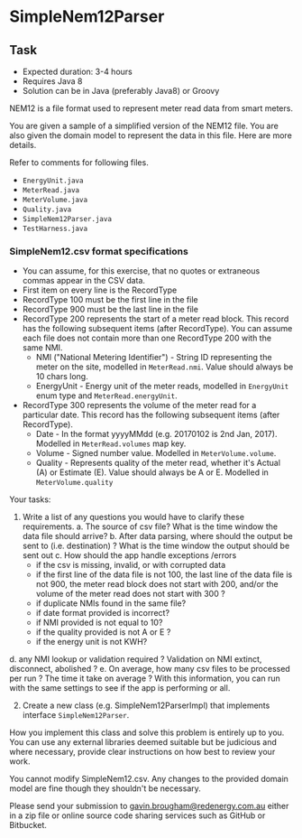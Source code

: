 # SimpleNem12Parser

## Task
* Expected duration: 3-4 hours
* Requires Java 8
* Solution can be in Java (preferably Java8) or Groovy

NEM12 is a file format used to represent meter read data from smart meters.

You are given a sample of a simplified version of the NEM12 file.  You are also given the domain model to represent the data in this file.  Here are more details.

Refer to comments for following files.
* `EnergyUnit.java`
* `MeterRead.java`
* `MeterVolume.java`
* `Quality.java`
* `SimpleNem12Parser.java`
* `TestHarness.java`

### SimpleNem12.csv format specifications
* You can assume, for this exercise, that no quotes or extraneous commas appear in the CSV data.
* First item on every line is the RecordType
* RecordType 100 must be the first line in the file
* RecordType 900 must be the last line in the file
* RecordType 200 represents the start of a meter read block.  This record has the following subsequent items (after RecordType).
You can assume each file does not contain more than one RecordType 200 with the same NMI.
  * NMI ("National Metering Identifier") - String ID representing the meter on the site, modelled in `MeterRead.nmi`.  Value should always be 10 chars long.
  * EnergyUnit - Energy unit of the meter reads, modelled in `EnergyUnit` enum type and `MeterRead.energyUnit`.
* RecordType 300 represents the volume of the meter read for a particular date.  This record has the following subsequent items (after RecordType).
  * Date - In the format yyyyMMdd (e.g. 20170102 is 2nd Jan, 2017).  Modelled in `MeterRead.volumes` map key.
  * Volume - Signed number value.  Modelled in `MeterVolume.volume`.
  * Quality - Represents quality of the meter read, whether it's Actual (A) or Estimate (E).  Value should always be A or E.  Modelled in `MeterVolume.quality`

Your tasks:
1. Write a list of any questions you would have to clarify these requirements.
a. The source of csv file? What is the time window the data file should arrive?
b. After data parsing, where should the output be sent to (i.e. destination) ? What is the time window the output should be sent out
c. How should the app handle exceptions /errors
   - if the csv is missing, invalid, or with corrupted data
   - if the first line of the data file is not 100, the last line of the data file is not 900, the meter read block does not start with 200, and/or the volume of the meter read does not start with 300 ?
   - if duplicate NMIs found in the same file?
   - if date format provided is incorrect?
   - if NMI provided is not equal to 10?
   - if the quality provided is not A or E ?
   - if the energy unit is not KWH? 
   
d. any NMI lookup or validation required ? Validation on NMI extinct, disconnect, abolished ?
e. On average, how many csv files to be processed per run ? The time it take on average ? With this information, you can run with the same settings to see if the app is performing or all. 


2. Create a new class (e.g. SimpleNem12ParserImpl) that implements interface `SimpleNem12Parser`.

How you implement this class and solve this problem is entirely up to you.
You can use any external libraries deemed suitable but be judicious and where necessary, provide 
clear instructions on how best to review your work.

You cannot modify SimpleNem12.csv.  Any changes to the provided domain model are fine though they shouldn't be necessary.

Please send your submission to gavin.brougham@redenergy.com.au either in a zip file or online source code sharing services such as GitHub or Bitbucket.
